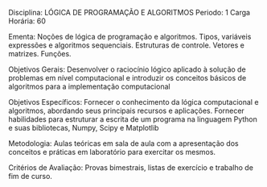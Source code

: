 Disciplina: LÓGICA DE PROGRAMAÇÃO E ALGORITMOS
Periodo: 1
Carga Horária: 60
 
Ementa:
    Noções de lógica de programação e algoritmos. Tipos, variáveis expressões e algoritmos sequenciais. Estruturas de controle. Vetores e matrizes. Funções.
 
Objetivos Gerais:
    Desenvolver o raciocínio lógico aplicado à solução de problemas em nível computacional e introduzir os conceitos básicos de algoritmos para a implementação computacional
 
Objetivos Específicos:
    Fornecer o conhecimento da lógica computacional e algoritmos, abordando seus principais recursos e aplicações. Fornecer habilidades para estruturar a escrita de um programa na 
linguagem Python e suas bibliotecas, Numpy, Scipy e Matplotlib
 
Metodologia:
    Aulas teóricas em sala de aula com a apresentação dos conceitos e práticas em laboratório para exercitar os mesmos.
 
Critérios de Avaliação:
    Provas bimestrais, listas de exercício e trabalho de fim de curso.
